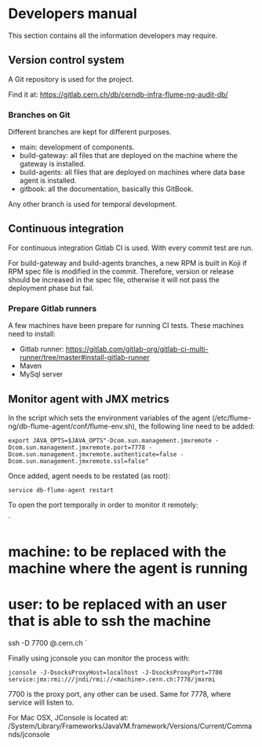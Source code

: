 # Developers manual

This section contains all the information developers may require.

## Version control system

A Git repository is used for the project. 

Find it at: https://gitlab.cern.ch/db/cerndb-infra-flume-ng-audit-db/ 

### Branches on Git

Different branches are kept for different purposes.

* main: development of components.
* build-gateway: all files that are deployed on the machine where the gateway is installed.
* build-agents: all files that are deployed on machines where data base agent is installed. 
* gitbook: all the documentation, basically this GitBook. 

Any other branch is used for temporal development.

## Continuous integration

For continuous integration Gitlab CI is used. With every commit test are run.

For build-gateway and build-agents branches, a new RPM is built in Koji if RPM spec file is modified in the commit. Therefore, version or release should be increased in the spec file, otherwise it will not pass the deployment phase but fail.

### Prepare Gitlab runners

A few machines have been prepare for running CI tests. These machines need to install:

* Gitlab runner: https://gitlab.com/gitlab-org/gitlab-ci-multi-runner/tree/master#install-gitlab-runner
* Maven
* MySql server

## Monitor agent with JMX metrics

In the script which sets the environment variables of the agent (/etc/flume-ng/db-flume-agent/conf/flume-env.sh), the following line need to be added:

`
export JAVA_OPTS=$JAVA_OPTS"-Dcom.sun.management.jmxremote -Dcom.sun.management.jmxremote.port=7778 -Dcom.sun.management.jmxremote.authenticate=false -Dcom.sun.management.jmxremote.ssl=false"
`

Once added, agent needs to be restated (as root):

`
service db-flume-agent restart
`

To open the port temporally in order to monitor it remotely:

`
# machine: to be replaced with the machine where the agent is running
# user: to be replaced with an user that is able to ssh the machine

ssh -D 7700 <user>@<machine>.cern.ch
`

Finally using jconsole you can monitor the process with:

`
jconsole -J-DsocksProxyHost=localhost -J-DsocksProxyPort=7700 service:jmx:rmi:///jndi/rmi://<machine>.cern.ch:7778/jmxrmi
`

7700 is the proxy port, any other can be used. Same for 7778, where service will listen to.

For Mac OSX, JConsole is located at: /System/Library/Frameworks/JavaVM.framework/Versions/Current/Commands/jconsole




